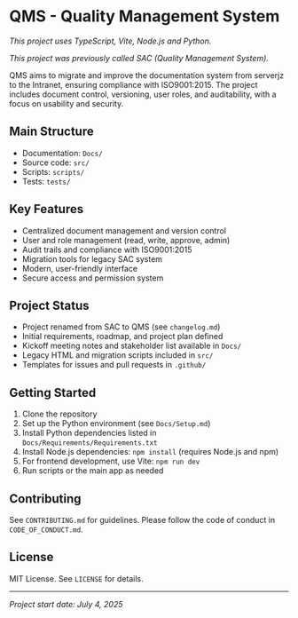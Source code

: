 # QMS - Quality Management System

_This project uses TypeScript, Vite, Node.js and Python._

_This project was previously called SAC (Quality Management System)._

QMS aims to migrate and improve the documentation system from serverjz to the Intranet, ensuring compliance with ISO9001:2015. The project includes document control, versioning, user roles, and auditability, with a focus on usability and security.

## Main Structure

- Documentation: `Docs/`
- Source code: `src/`
- Scripts: `scripts/`
- Tests: `tests/`

## Key Features

- Centralized document management and version control
- User and role management (read, write, approve, admin)
- Audit trails and compliance with ISO9001:2015
- Migration tools for legacy SAC system
- Modern, user-friendly interface
- Secure access and permission system

## Project Status

- Project renamed from SAC to QMS (see `changelog.md`)
- Initial requirements, roadmap, and project plan defined
- Kickoff meeting notes and stakeholder list available in `Docs/`
- Legacy HTML and migration scripts included in `src/`
- Templates for issues and pull requests in `.github/`

## Getting Started

1. Clone the repository
2. Set up the Python environment (see `Docs/Setup.md`)
3. Install Python dependencies listed in `Docs/Requirements/Requirements.txt`
4. Install Node.js dependencies: `npm install` (requires Node.js and npm)
5. For frontend development, use Vite: `npm run dev`
6. Run scripts or the main app as needed

## Contributing

See `CONTRIBUTING.md` for guidelines. Please follow the code of conduct in `CODE_OF_CONDUCT.md`.

## License

MIT License. See `LICENSE` for details.

---

_Project start date: July 4, 2025_
